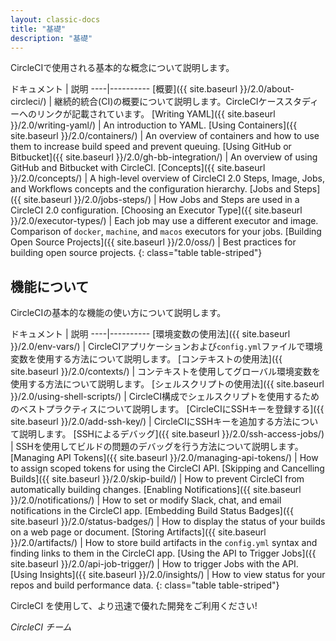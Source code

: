 ```yaml
---
layout: classic-docs
title: "基礎"
description: "基礎"
---
```

CircleCIで使用される基本的な概念について説明します。

ドキュメント | 説明 \----|\---\---\---- [概要]({{ site.baseurl }}/2.0/about-circleci/) | 継続的統合(CI)の概要について説明します。CircleCIケーススタディーへのリンクが記載されています。 [Writing YAML]({{ site.baseurl }}/2.0/writing-yaml/) | An introduction to YAML. [Using Containers]({{ site.baseurl }}/2.0/containers/) | An overview of containers and how to use them to increase build speed and prevent queuing. [Using GitHub or Bitbucket]({{ site.baseurl }}/2.0/gh-bb-integration/) | An overview of using GitHub and Bitbucket with CircleCI. [Concepts]({{ site.baseurl }}/2.0/concepts/) | A high-level overview of CircleCI 2.0 Steps, Image, Jobs, and Workflows concepts and the configuration hierarchy. [Jobs and Steps]({{ site.baseurl }}/2.0/jobs-steps/) | How Jobs and Steps are used in a CircleCI 2.0 configuration. [Choosing an Executor Type]({{ site.baseurl }}/2.0/executor-types/) | Each job may use a different executor and image. Comparison of `docker`, `machine`, and `macos` executors for your jobs. [Building Open Source Projects]({{ site.baseurl }}/2.0/oss/) | Best practices for building open source projects. {: class="table table-striped"}

## 機能について

CircleCIの基本的な機能の使い方について説明します。

ドキュメント | 説明 \----|\---\---\---- [環境変数の使用法]({{ site.baseurl }}/2.0/env-vars/) | CircleCIアプリケーションおよび`config.yml`ファイルで環境変数を使用する方法について説明します。 [コンテキストの使用法]({{ site.baseurl }}/2.0/contexts/) | コンテキストを使用してグローバル環境変数を使用する方法について説明します。 [シェルスクリプトの使用法]({{ site.baseurl }}/2.0/using-shell-scripts/) | CircleCI構成でシェルスクリプトを使用するためのベストプラクティスについて説明します。 [CircleCIにSSHキーを登録する]({{ site.baseurl }}/2.0/add-ssh-key/) | CircleCIにSSHキーを追加する方法について説明します。 [SSHによるデバッグ]({{ site.baseurl }}/2.0/ssh-access-jobs/) | SSHを使用してビルドの問題のデバッグを行う方法について説明します。 [Managing API Tokens]({{ site.baseurl }}/2.0/managing-api-tokens/) | How to assign scoped tokens for using the CircleCI API. [Skipping and Cancelling Builds]({{ site.baseurl }}/2.0/skip-build/) | How to prevent CircleCI from automatically building changes. [Enabling Notifications]({{ site.baseurl }}/2.0/notifications/) | How to set or modify Slack, chat, and email notifications in the CircleCI app. [Embedding Build Status Badges]({{ site.baseurl }}/2.0/status-badges/) | How to display the status of your builds on a web page or document. [Storing Artifacts]({{ site.baseurl }}/2.0/artifacts/) | How to store build artifacts in the `config.yml` syntax and finding links to them in the CircleCI app. [Using the API to Trigger Jobs]({{ site.baseurl }}/2.0/api-job-trigger/) | How to trigger Jobs with the API. [Using Insights]({{ site.baseurl }}/2.0/insights/) | How to view status for your repos and build performance data. {: class="table table-striped"}

CircleCI を使用して、より迅速で優れた開発をご利用ください!

*CircleCI チーム*